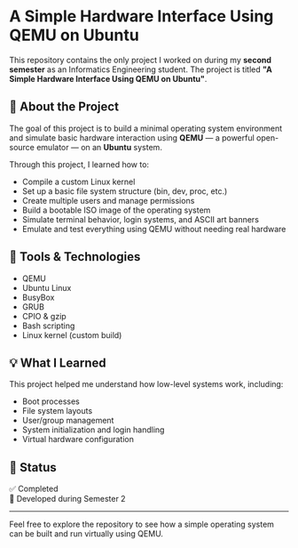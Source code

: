 # A Simple Hardware Interface Using QEMU on Ubuntu

This repository contains the only project I worked on during my **second semester** as an Informatics Engineering student. The project is titled **"A Simple Hardware Interface Using QEMU on Ubuntu"**.

## 📌 About the Project

The goal of this project is to build a minimal operating system environment and simulate basic hardware interaction using **QEMU** — a powerful open-source emulator — on an **Ubuntu** system.

Through this project, I learned how to:
- Compile a custom Linux kernel
- Set up a basic file system structure (bin, dev, proc, etc.)
- Create multiple users and manage permissions
- Build a bootable ISO image of the operating system
- Simulate terminal behavior, login systems, and ASCII art banners
- Emulate and test everything using QEMU without needing real hardware

## 🧰 Tools & Technologies
- QEMU
- Ubuntu Linux
- BusyBox
- GRUB
- CPIO & gzip
- Bash scripting
- Linux kernel (custom build)

## 💡 What I Learned
This project helped me understand how low-level systems work, including:
- Boot processes
- File system layouts
- User/group management
- System initialization and login handling
- Virtual hardware configuration

## 📁 Status
✅ Completed  
📅 Developed during Semester 2

---

Feel free to explore the repository to see how a simple operating system can be built and run virtually using QEMU.
